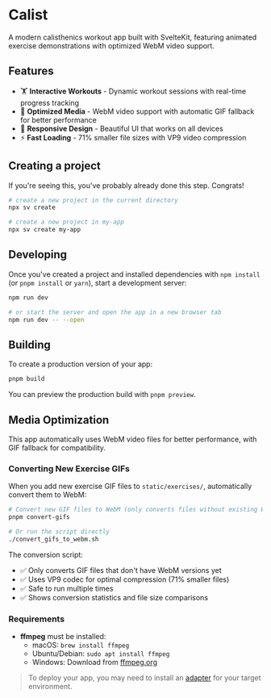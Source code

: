 # Calist

A modern calisthenics workout app built with SvelteKit, featuring animated exercise demonstrations with optimized WebM video support.

## Features

- 🏋️ **Interactive Workouts** - Dynamic workout sessions with real-time progress tracking
- 🎥 **Optimized Media** - WebM video support with automatic GIF fallback for better performance
- 📱 **Responsive Design** - Beautiful UI that works on all devices
- ⚡ **Fast Loading** - 71% smaller file sizes with VP9 video compression

## Creating a project

If you're seeing this, you've probably already done this step. Congrats!

```sh
# create a new project in the current directory
npx sv create

# create a new project in my-app
npx sv create my-app
```

## Developing

Once you've created a project and installed dependencies with `npm install` (or `pnpm install` or `yarn`), start a development server:

```sh
npm run dev

# or start the server and open the app in a new browser tab
npm run dev -- --open
```

## Building

To create a production version of your app:

```sh
pnpm build
```

You can preview the production build with `pnpm preview`.

## Media Optimization

This app automatically uses WebM video files for better performance, with GIF fallback for compatibility.

### Converting New Exercise GIFs

When you add new exercise GIF files to `static/exercises/`, automatically convert them to WebM:

```sh
# Convert new GIF files to WebM (only converts files without existing WebM versions)
pnpm convert-gifs

# Or run the script directly
./convert_gifs_to_webm.sh
```

The conversion script:
- ✅ Only converts GIF files that don't have WebM versions yet
- ✅ Uses VP9 codec for optimal compression (71% smaller files)
- ✅ Safe to run multiple times
- ✅ Shows conversion statistics and file size comparisons

### Requirements

- **ffmpeg** must be installed:
  - macOS: `brew install ffmpeg`
  - Ubuntu/Debian: `sudo apt install ffmpeg`
  - Windows: Download from [ffmpeg.org](https://ffmpeg.org/download.html)

> To deploy your app, you may need to install an [adapter](https://svelte.dev/docs/kit/adapters) for your target environment.
